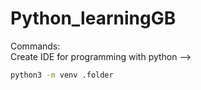 # Python_learningGB
Commands:  
Create IDE for programming with python -->
```Bash
python3 -m venv .folder
```
